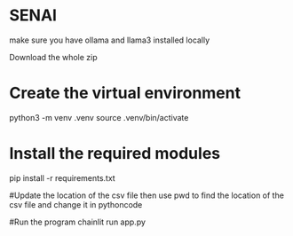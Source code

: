# SENAI
make sure you have ollama and llama3 installed locally

Download the whole zip
# Create the virtual environment
python3 -m venv .venv
source .venv/bin/activate

# Install the required modules
pip install -r requirements.txt

#Update the location of the csv file
then use pwd to find the location of the csv file and change it in pythoncode

#Run the program
chainlit run app.py
